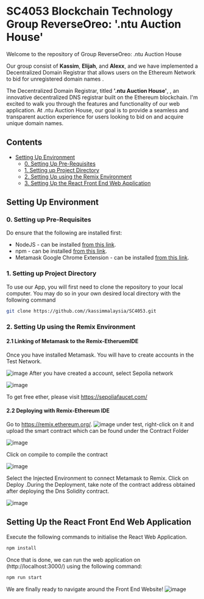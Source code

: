 # SC4053 Blockchain Technology Group ReverseOreo: '.ntu Auction House'

Welcome to the repository of Group ReverseOreo: .ntu Auction House 

Our group consist of  **Kassim**, **Elijah**, and **Alexx**, and  we have implemented a Decentralized Domain Registrar that allows users on the Ethereum Network to bid for unregistered domain names .

The Decentralized Domain Registrar, titled **'.ntu Auction House'**, , an innovative decentralized DNS registrar built on the Ethereum blockchain. I'm excited to walk you through the features and functionality of our web application. At .ntu Auction House, our goal is to provide a seamless and transparent auction experience for users looking to bid on and acquire unique domain names.


## Contents
* [Setting Up Environment](#Environment)
  * [0. Setting Up Pre-Requisites](#PreReqs)
  * [1. Setting up Project Directory](#Directory)
  * [2. Setting Up using the Remix Environment](#RemixIDE)
  * [3.  Setting Up the React Front End Web Application](#FrontEnd)
 


<a name="Environment"></a>
## Setting Up Environment

<a name="PreReqs"></a>
### 0. Setting up Pre-Requisites

Do ensure that the following are installed first:

* NodeJS - can be installed [from this link](https://nodejs.org/en/).
* npm - can be installed [from this link](https://www.npmjs.com/get-npm).
* Metamask Google Chrome Extension - can be installed [from this link](https://metamask.io/download.html).


<a name="Directory"></a>
### 1. Setting up Project Directory

To use our App, you will first need to clone the repository to your local computer. You may do so in your own desired local directory with the following command

```bash
git clone https://github.com//kassimmalaysia/SC4053.git
```



<a name="RemixIDE"></a>
### 2. Setting Up using the Remix Environment

#### 2.1 Linking of Metamask to the Remix-EtheruemIDE
Once you have installed Metamask. You will have to create accounts in the Test Network.

![image](https://github.com/kassimmalaysia/SC4053/assets/101180214/24181b05-2f1b-45fe-82cd-97a9b7b9051c)
After you have created a account, select Sepolia network

![image](https://github.com/kassimmalaysia/SC4053/assets/101180214/7c88e66f-7605-4195-8f33-598d089572e6)

To get free ether, please visit https://sepoliafaucet.com/


#### 2.2 Deploying with Remix-Ethereum IDE

Go to https://remix.ethereum.org/.
![image](https://github.com/kassimmalaysia/SC4053/assets/101180214/41c2b5af-e0cc-49a3-8be4-288b34cddf96)
under test, right-click on it and upload the smart contract which can be found under the Contract Folder

![image](https://github.com/kassimmalaysia/SC4053/assets/101180214/9fdf7043-07fa-4928-a627-88ded151739d)

Click on compile to compile the contract


![image](https://github.com/kassimmalaysia/SC4053/assets/101180214/d4f8ea6f-a9f6-43dd-9358-f29bcaa622d6)


Select the Injected Environment to connect Metamask to Remix. Click on Deploy .During the Deployment, take note of the contract address obtained after deploying the Dns Solidity contract.

![image](https://github.com/kassimmalaysia/SC4053/assets/101180214/6b700f88-d716-4be8-84d6-2b08a6d6d992)




<a name="FrontEnd"></a>
## Setting Up the React Front End Web Application

Execute the following commands to initialise the React Web Application.

```bash
npm install
```

Once that is done, we can run the web application on (http://localhost:3000/)  using the following command:



```bash
npm run start
```


We are finally ready to navigate around the Front End Website!
![image](https://github.com/kassimmalaysia/SC4053/assets/101180214/7d791ddd-4c24-4738-af7c-21e17dba2eac)





